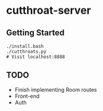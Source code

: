 cutthroat-server
================

## Getting Started
    ./install.bash
    ./cutthroats.py
    # Visit localhost:8888

## TODO

* Finish implementing Room routes
* Front-end
* Auth
